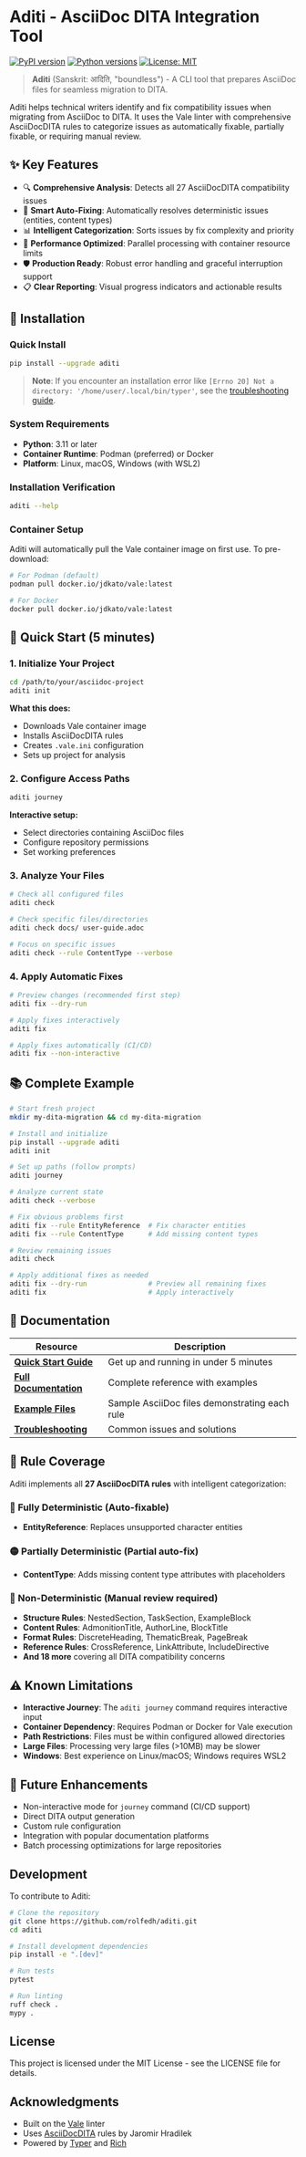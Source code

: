 # Aditi - AsciiDoc DITA Integration Tool

[![PyPI version](https://badge.fury.io/py/aditi.svg)](https://badge.fury.io/py/aditi)
[![Python versions](https://img.shields.io/pypi/pyversions/aditi.svg)](https://pypi.org/project/aditi/)
[![License: MIT](https://img.shields.io/badge/License-MIT-yellow.svg)](https://opensource.org/licenses/MIT)

> **Aditi** (Sanskrit: आदिति, "boundless") - A CLI tool that prepares AsciiDoc files for seamless migration to DITA.

Aditi helps technical writers identify and fix compatibility issues when migrating from AsciiDoc to DITA. It uses the Vale linter with comprehensive AsciiDocDITA rules to categorize issues as automatically fixable, partially fixable, or requiring manual review.

## ✨ Key Features

- 🔍 **Comprehensive Analysis**: Detects all 27 AsciiDocDITA compatibility issues
- 🔧 **Smart Auto-Fixing**: Automatically resolves deterministic issues (entities, content types)
- 📊 **Intelligent Categorization**: Sorts issues by fix complexity and priority  
- 🚀 **Performance Optimized**: Parallel processing with container resource limits
- 🛡️ **Production Ready**: Robust error handling and graceful interruption support
- 📋 **Clear Reporting**: Visual progress indicators and actionable results

## 🚀 Installation

### Quick Install

```bash
pip install --upgrade aditi
```

> **Note**: If you encounter an installation error like `[Errno 20] Not a directory: '/home/user/.local/bin/typer'`, see the [troubleshooting guide](docs/QUICKSTART.md#installation-error-not-a-directory).

### System Requirements

- **Python**: 3.11 or later
- **Container Runtime**: Podman (preferred) or Docker
- **Platform**: Linux, macOS, Windows (with WSL2)

### Installation Verification

```bash
aditi --help
```

### Container Setup

Aditi will automatically pull the Vale container image on first use. To pre-download:

```bash
# For Podman (default)
podman pull docker.io/jdkato/vale:latest

# For Docker  
docker pull docker.io/jdkato/vale:latest
```

## 🏁 Quick Start (5 minutes)

### 1. Initialize Your Project

```bash
cd /path/to/your/asciidoc-project
aditi init
```

**What this does:**
- Downloads Vale container image
- Installs AsciiDocDITA rules  
- Creates `.vale.ini` configuration
- Sets up project for analysis

### 2. Configure Access Paths

```bash
aditi journey
```

**Interactive setup:**
- Select directories containing AsciiDoc files
- Configure repository permissions
- Set working preferences

### 3. Analyze Your Files

```bash
# Check all configured files
aditi check

# Check specific files/directories  
aditi check docs/ user-guide.adoc

# Focus on specific issues
aditi check --rule ContentType --verbose
```

### 4. Apply Automatic Fixes

```bash  
# Preview changes (recommended first step)
aditi fix --dry-run

# Apply fixes interactively
aditi fix

# Apply fixes automatically (CI/CD)
aditi fix --non-interactive
```

## 📚 Complete Example

```bash
# Start fresh project
mkdir my-dita-migration && cd my-dita-migration

# Install and initialize
pip install --upgrade aditi
aditi init

# Set up paths (follow prompts)
aditi journey  

# Analyze current state
aditi check --verbose

# Fix obvious problems first
aditi fix --rule EntityReference  # Fix character entities
aditi fix --rule ContentType      # Add missing content types

# Review remaining issues  
aditi check

# Apply additional fixes as needed
aditi fix --dry-run               # Preview all remaining fixes
aditi fix                         # Apply interactively
```

## 📖 Documentation

| Resource | Description |
|----------|-------------|
| **[Quick Start Guide](docs/QUICKSTART.md)** | Get up and running in under 5 minutes |
| **[Full Documentation](https://rolfedh.github.io/aditi/)** | Complete reference with examples |
| **[Example Files](docs/examples/)** | Sample AsciiDoc files demonstrating each rule |
| **[Troubleshooting](docs/QUICKSTART.md#troubleshooting)** | Common issues and solutions |

## 🎯 Rule Coverage

Aditi implements all **27 AsciiDocDITA rules** with intelligent categorization:

### 🔴 Fully Deterministic (Auto-fixable)
- **EntityReference**: Replaces unsupported character entities

### 🟡 Partially Deterministic (Partial auto-fix)  
- **ContentType**: Adds missing content type attributes with placeholders

### 🔵 Non-Deterministic (Manual review required)
- **Structure Rules**: NestedSection, TaskSection, ExampleBlock
- **Content Rules**: AdmonitionTitle, AuthorLine, BlockTitle  
- **Format Rules**: DiscreteHeading, ThematicBreak, PageBreak
- **Reference Rules**: CrossReference, LinkAttribute, IncludeDirective
- **And 18 more** covering all DITA compatibility concerns

## ⚠️ Known Limitations

- **Interactive Journey**: The `aditi journey` command requires interactive input
- **Container Dependency**: Requires Podman or Docker for Vale execution  
- **Path Restrictions**: Files must be within configured allowed directories
- **Large Files**: Processing very large files (>10MB) may be slower
- **Windows**: Best experience on Linux/macOS; Windows requires WSL2

## 🔮 Future Enhancements

- Non-interactive mode for `journey` command (CI/CD support)
- Direct DITA output generation
- Custom rule configuration
- Integration with popular documentation platforms
- Batch processing optimizations for large repositories

## Development

To contribute to Aditi:

```bash
# Clone the repository
git clone https://github.com/rolfedh/aditi.git
cd aditi

# Install development dependencies
pip install -e ".[dev]"

# Run tests
pytest

# Run linting
ruff check .
mypy .
```

## License

This project is licensed under the MIT License - see the LICENSE file for details.

## Acknowledgments

- Built on the [Vale](https://vale.sh/) linter
- Uses [AsciiDocDITA](https://github.com/jhradilek/asciidoctor-dita-vale) rules by Jaromir Hradilek
- Powered by [Typer](https://typer.tiangolo.com/) and [Rich](https://rich.readthedocs.io/)